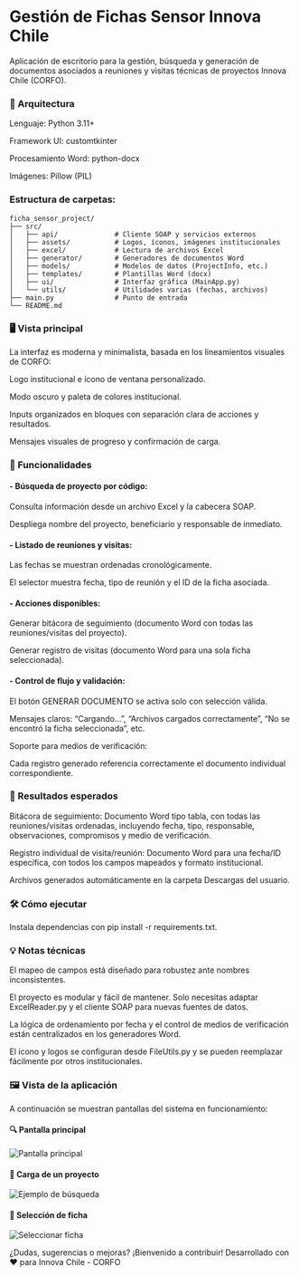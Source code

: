 # Gestión de Fichas Sensor Innova Chile
Aplicación de escritorio para la gestión, búsqueda y generación de documentos asociados a reuniones y visitas técnicas de proyectos Innova Chile (CORFO).

### 🚀 Arquitectura
Lenguaje: Python 3.11+

Framework UI: customtkinter

Procesamiento Word: python-docx

Imágenes: Pillow (PIL)

### Estructura de carpetas:

```text
ficha_sensor_project/
├── src/
│   ├── api/              # Cliente SOAP y servicios externos
│   ├── assets/           # Logos, íconos, imágenes institucionales
│   ├── excel/            # Lectura de archivos Excel
│   ├── generator/        # Generadores de documentos Word
│   ├── models/           # Modelos de datos (ProjectInfo, etc.)
│   ├── templates/        # Plantillas Word (docx)
│   ├── ui/               # Interfaz gráfica (MainApp.py)
│   └── utils/            # Utilidades varias (fechas, archivos)
├── main.py               # Punto de entrada
└── README.md
```

### 🖥️ Vista principal
La interfaz es moderna y minimalista, basada en los lineamientos visuales de CORFO:

Logo institucional e ícono de ventana personalizado.

Modo oscuro y paleta de colores institucional.

Inputs organizados en bloques con separación clara de acciones y resultados.

Mensajes visuales de progreso y confirmación de carga.


### 🧩 Funcionalidades
#### - Búsqueda de proyecto por código:

Consulta información desde un archivo Excel y la cabecera SOAP.

Despliega nombre del proyecto, beneficiario y responsable de inmediato.

#### - Listado de reuniones y visitas:

Las fechas se muestran ordenadas cronológicamente.

El selector muestra fecha, tipo de reunión y el ID de la ficha asociada.

#### - Acciones disponibles:

Generar bitácora de seguimiento (documento Word con todas las reuniones/visitas del proyecto).

Generar registro de visitas (documento Word para una sola ficha seleccionada).

#### - Control de flujo y validación:

El botón GENERAR DOCUMENTO se activa solo con selección válida.

Mensajes claros: “Cargando...”, “Archivos cargados correctamente”, “No se encontró la ficha seleccionada”, etc.

Soporte para medios de verificación:

Cada registro generado referencia correctamente el documento individual correspondiente.

### 📄 Resultados esperados
Bitácora de seguimiento: Documento Word tipo tabla, con todas las reuniones/visitas ordenadas, incluyendo fecha, tipo, responsable, observaciones, compromisos y medio de verificación.

Registro individual de visita/reunión: Documento Word para una fecha/ID específica, con todos los campos mapeados y formato institucional.

Archivos generados automáticamente en la carpeta Descargas del usuario.

### 🛠️ Cómo ejecutar
Instala dependencias con pip install -r requirements.txt.


### 💡 Notas técnicas
El mapeo de campos está diseñado para robustez ante nombres inconsistentes.

El proyecto es modular y fácil de mantener. Solo necesitas adaptar ExcelReader.py y el cliente SOAP para nuevas fuentes de datos.

La lógica de ordenamiento por fecha y el control de medios de verificación están centralizados en los generadores Word.

El ícono y logos se configuran desde FileUtils.py y se pueden reemplazar fácilmente por otros institucionales.

### 🖼️ Vista de la aplicación

A continuación se muestran pantallas del sistema en funcionamiento:

#### 🔍 Pantalla principal

![Pantalla principal](images/image01.png)

#### 📑 Carga de un proyecto

![Ejemplo de búsqueda](images/image02.png)

#### 📑 Selección de ficha

![Seleccionar ficha](images/image03.png)

¿Dudas, sugerencias o mejoras? ¡Bienvenido a contribuir!
Desarrollado con ❤️ para Innova Chile - CORFO

